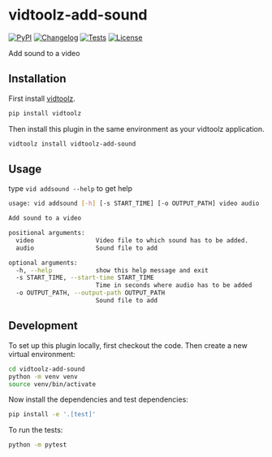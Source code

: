 # vidtoolz-add-sound

[![PyPI](https://img.shields.io/pypi/v/vidtoolz-add-sound.svg)](https://pypi.org/project/vidtoolz-add-sound/)
[![Changelog](https://img.shields.io/github/v/release/sukhbinder/vidtoolz-add-sound?include_prereleases&label=changelog)](https://github.com/sukhbinder/vidtoolz-add-sound/releases)
[![Tests](https://github.com/sukhbinder/vidtoolz-add-sound/workflows/Test/badge.svg)](https://github.com/sukhbinder/vidtoolz-add-sound/actions?query=workflow%3ATest)
[![License](https://img.shields.io/badge/license-Apache%202.0-blue.svg)](https://github.com/sukhbinder/vidtoolz-add-sound/blob/main/LICENSE)

Add sound to a video

## Installation

First install [vidtoolz](https://github.com/sukhbinder/vidtoolz).

```bash
pip install vidtoolz
```

Then install this plugin in the same environment as your vidtoolz application.

```bash
vidtoolz install vidtoolz-add-sound
```
## Usage

type ``vid addsound --help`` to get help

```bash
usage: vid addsound [-h] [-s START_TIME] [-o OUTPUT_PATH] video audio

Add sound to a video

positional arguments:
  video                 Video file to which sound has to be added.
  audio                 Sound file to add

optional arguments:
  -h, --help            show this help message and exit
  -s START_TIME, --start-time START_TIME
                        Time in seconds where audio has to be added
  -o OUTPUT_PATH, --output-path OUTPUT_PATH
                        Sound file to add
```



## Development

To set up this plugin locally, first checkout the code. Then create a new virtual environment:
```bash
cd vidtoolz-add-sound
python -m venv venv
source venv/bin/activate
```
Now install the dependencies and test dependencies:
```bash
pip install -e '.[test]'
```
To run the tests:
```bash
python -m pytest
```
